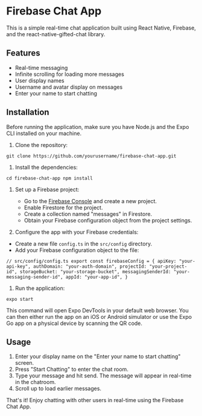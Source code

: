 # Firebase Chat App

This is a simple real-time chat application built using React Native, Firebase, and the react-native-gifted-chat library.

## Features

- Real-time messaging
- Infinite scrolling for loading more messages
- User display names
- Username and avatar display on messages
- Enter your name to start chatting

## Installation

Before running the application, make sure you have Node.js and the Expo CLI installed on your machine.

1.  Clone the repository:

`git clone https://github.com/yourusername/firebase-chat-app.git`

1.  Install the dependencies:

`cd firebase-chat-app
npm install`

1.  Set up a Firebase project:

    - Go to the [Firebase Console](https://console.firebase.google.com/) and create a new project.
    - Enable Firestore for the project.
    - Create a collection named "messages" in Firestore.
    - Obtain your Firebase configuration object from the project settings.

2.  Configure the app with your Firebase credentials:

- Create a new file `config.ts` in the `src/config` directory.
- Add your Firebase configuration object to the file:

`// src/config/config.ts
export const firebaseConfig = {
  apiKey: "your-api-key",
  authDomain: "your-auth-domain",
  projectId: "your-project-id",
  storageBucket: "your-storage-bucket",
  messagingSenderId: "your-messaging-sender-id",
  appId: "your-app-id",
}`

1.  Run the application:

`expo start`

This command will open Expo DevTools in your default web browser. You can then either run the app on an iOS or Android simulator or use the Expo Go app on a physical device by scanning the QR code.

## Usage

1.  Enter your display name on the "Enter your name to start chatting" screen.
2.  Press "Start Chatting" to enter the chat room.
3.  Type your message and hit send. The message will appear in real-time in the chatroom.
4.  Scroll up to load earlier messages.

That's it! Enjoy chatting with other users in real-time using the Firebase Chat App.
